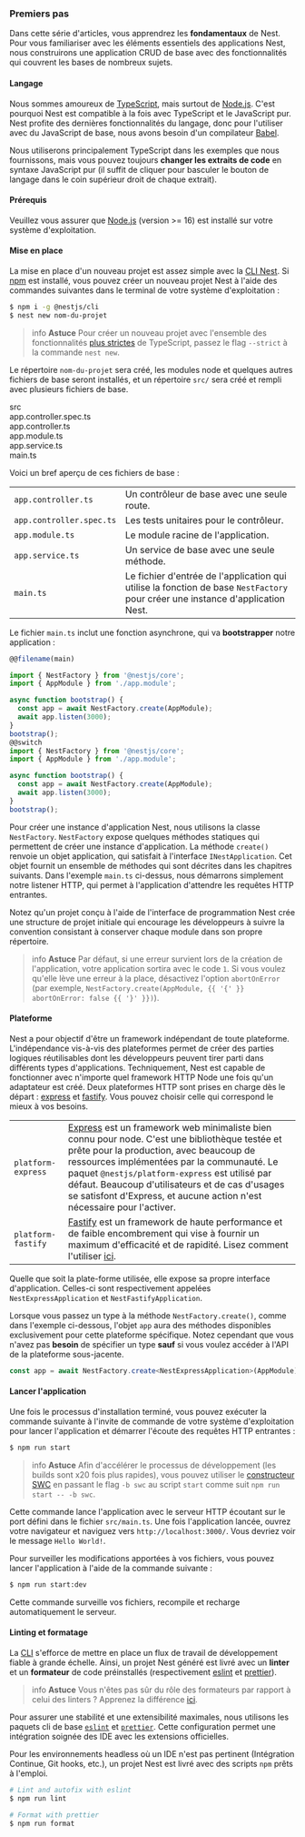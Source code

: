 ### Premiers pas

Dans cette série d'articles, vous apprendrez les **fondamentaux** de Nest. Pour vous familiariser avec les éléments essentiels des applications Nest, nous construirons une application CRUD de base avec des fonctionnalités qui couvrent les bases de nombreux sujets.

#### Langage

Nous sommes amoureux de [TypeScript](https://www.typescriptlang.org/), mais surtout de [Node.js](https://nodejs.org/en/). C'est pourquoi Nest est compatible à la fois avec TypeScript et le JavaScript pur. Nest profite des dernières fonctionnalités du langage, donc pour l'utiliser avec du JavaScript de base, nous avons besoin d'un compilateur [Babel](https://babeljs.io/).

Nous utiliserons principalement TypeScript dans les exemples que nous fournissons, mais vous pouvez toujours **changer les extraits de code** en syntaxe JavaScript pur (il suffit de cliquer pour basculer le bouton de langage dans le coin supérieur droit de chaque extrait).

#### Prérequis

Veuillez vous assurer que [Node.js](https://nodejs.org) (version >= 16) est installé sur votre système d'exploitation.

#### Mise en place

La mise en place d'un nouveau projet est assez simple avec la [CLI Nest](/cli/overview). Si [npm](https://www.npmjs.com/) est installé, vous pouvez créer un nouveau projet Nest à l'aide des commandes suivantes dans le terminal de votre système d'exploitation :

```bash
$ npm i -g @nestjs/cli
$ nest new nom-du-projet
```

> info **Astuce** Pour créer un nouveau projet avec l'ensemble des fonctionnalités [plus strictes](https://www.typescriptlang.org/tsconfig#strict) de TypeScript, passez le flag `--strict` à la commande `nest new`.

Le répertoire `nom-du-projet` sera créé, les modules node et quelques autres fichiers de base seront installés, et un répertoire `src/` sera créé et rempli avec plusieurs fichiers de base.

<div class="file-tree">
  <div class="item">src</div>
  <div class="children">
    <div class="item">app.controller.spec.ts</div>
    <div class="item">app.controller.ts</div>
    <div class="item">app.module.ts</div>
    <div class="item">app.service.ts</div>
    <div class="item">main.ts</div>
  </div>
</div>

Voici un bref aperçu de ces fichiers de base :

|                          |                                                                                                                                |
| ------------------------ | ------------------------------------------------------------------------------------------------------------------------------ |
| `app.controller.ts`      | Un contrôleur de base avec une seule route.                                                                                    |
| `app.controller.spec.ts` | Les tests unitaires pour le contrôleur.                                                                                        |
| `app.module.ts`          | Le module racine de l'application.                                                                                             |
| `app.service.ts`         | Un service de base avec une seule méthode.                                                                                     |
| `main.ts`                | Le fichier d'entrée de l'application qui utilise la fonction de base `NestFactory` pour créer une instance d'application Nest. |

Le fichier `main.ts` inclut une fonction asynchrone, qui va **bootstrapper** notre application :

```typescript
@@filename(main)

import { NestFactory } from '@nestjs/core';
import { AppModule } from './app.module';

async function bootstrap() {
  const app = await NestFactory.create(AppModule);
  await app.listen(3000);
}
bootstrap();
@@switch
import { NestFactory } from '@nestjs/core';
import { AppModule } from './app.module';

async function bootstrap() {
  const app = await NestFactory.create(AppModule);
  await app.listen(3000);
}
bootstrap();
```

Pour créer une instance d'application Nest, nous utilisons la classe `NestFactory`. `NestFactory` expose quelques méthodes statiques qui permettent de créer une instance d'application. La méthode `create()` renvoie un objet application, qui satisfait à l'interface `INestApplication`. Cet objet fournit un ensemble de méthodes qui sont décrites dans les chapitres suivants. Dans l'exemple `main.ts` ci-dessus, nous démarrons simplement notre listener HTTP, qui permet à l'application d'attendre les requêtes HTTP entrantes.

Notez qu'un projet conçu à l'aide de l'interface de programmation Nest crée une structure de projet initiale qui encourage les développeurs à suivre la convention consistant à conserver chaque module dans son propre répertoire.

> info **Astuce** Par défaut, si une erreur survient lors de la création de l'application, votre application sortira avec le code `1`. Si vous voulez qu'elle lève une erreur à la place, désactivez l'option `abortOnError` (par exemple, `NestFactory.create(AppModule, {{ '{' }} abortOnError: false {{ '}' }})`).

<app-banner-courses></app-banner-courses>

#### Plateforme

Nest a pour objectif d'être un framework indépendant de toute plateforme. L'indépendance vis-à-vis des plateformes permet de créer des parties logiques réutilisables dont les développeurs peuvent tirer parti dans différents types d'applications. Techniquement, Nest est capable de fonctionner avec n'importe quel framework HTTP Node une fois qu'un adaptateur est créé. Deux plateformes HTTP sont prises en charge dès le départ : [express](https://expressjs.com/) et [fastify](https://www.fastify.io). Vous pouvez choisir celle qui correspond le mieux à vos besoins.

|                    |                                                                                                                                                                                                                                                                                                                                    |
| ------------------ | ---------------------------------------------------------------------------------------------------------------------------------------------------------------------------------------------------------------------------------------------------------------------------------------------------------------------------------- |
| `platform-express` | [Express](https://expressjs.com/) est un framework web minimaliste bien connu pour node. C'est une bibliothèque testée et prête pour la production, avec beaucoup de ressources implémentées par la communauté. Le paquet `@nestjs/platform-express` est utilisé par défaut. Beaucoup d'utilisateurs et de cas d'usages se satisfont d'Express, et aucune action n'est nécessaire pour l'activer. |
| `platform-fastify` | [Fastify](https://www.fastify.io/) est un framework de haute performance et de faible encombrement qui vise à fournir un maximum d'efficacité et de rapidité. Lisez comment l'utiliser [ici](/techniques/performance).                                                                                                                                  |

Quelle que soit la plate-forme utilisée, elle expose sa propre interface d'application. Celles-ci sont respectivement appelées `NestExpressApplication` et `NestFastifyApplication`.

Lorsque vous passez un type à la méthode `NestFactory.create()`, comme dans l'exemple ci-dessous, l'objet `app` aura des méthodes disponibles exclusivement pour cette plateforme spécifique. Notez cependant que vous n'avez pas **besoin** de spécifier un type **sauf** si vous voulez accéder à l'API de la plateforme sous-jacente.

```typescript
const app = await NestFactory.create<NestExpressApplication>(AppModule);
```

#### Lancer l'application

Une fois le processus d'installation terminé, vous pouvez exécuter la commande suivante à l'invite de commande de votre système d'exploitation pour lancer l'application et démarrer l'écoute des requêtes HTTP entrantes :

```bash
$ npm run start
```

> info **Astuce** Afin d'accélérer le processus de développement (les builds sont x20 fois plus rapides), vous pouvez utiliser le [constructeur SWC](/recipes/swc) en passant le flag `-b swc` au script `start` comme suit `npm run start -- -b swc`.

Cette commande lance l'application avec le serveur HTTP écoutant sur le port défini dans le fichier `src/main.ts`. Une fois l'application lancée, ouvrez votre navigateur et naviguez vers `http://localhost:3000/`. Vous devriez voir le message `Hello World!`.

Pour surveiller les modifications apportées à vos fichiers, vous pouvez lancer l'application à l'aide de la commande suivante :

```bash
$ npm run start:dev
```

Cette commande surveille vos fichiers, recompile et recharge automatiquement le serveur.

#### Linting et formatage

La [CLI](/cli/overview) s'efforce de mettre en place un flux de travail de développement fiable à grande échelle. Ainsi, un projet Nest généré est livré avec un **linter** et un **formateur** de code préinstallés (respectivement [eslint](https://eslint.org/) et [prettier](https://prettier.io/)).

> info **Astuce** Vous n'êtes pas sûr du rôle des formateurs par rapport à celui des linters ? Apprenez la différence [ici](https://prettier.io/docs/en/comparison.html).

Pour assurer une stabilité et une extensibilité maximales, nous utilisons les paquets cli de base [`eslint`](https://www.npmjs.com/package/eslint) et [`prettier`](https://www.npmjs.com/package/prettier). Cette configuration permet une intégration soignée des IDE avec les extensions officielles.

Pour les environnements headless où un IDE n'est pas pertinent (Intégration Continue, Git hooks, etc.), un projet Nest est livré avec des scripts `npm` prêts à l'emploi.

```bash
# Lint and autofix with eslint
$ npm run lint

# Format with prettier
$ npm run format
```
